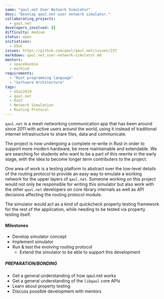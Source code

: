 ```yaml
---
name: "qaul.net User Network Simulator"
desc: "Develop qaul.net user network simulator."
collaborating_projects:
  - qaul.net
developers_involved: []
difficulty: medium
status: open
initiatives:
  - GSoC
issues: https://github.com/qaul/qaul.net/issues/237
markdown: qaul.net_user-network-simulator.md
mentors:
  - spacekookie
  - mathjud
requirements:
  - "Rust programming language"
  - "Software Architecture"
tags:
  - GSoC2019
  - qaul.net
  - Rust
  - Network Simulation
  - Routing Protocol
---
```


`qaul.net` is a mesh networking communication app that has been around since 2011
with active users around the world, using it instead of traditional internet
infrastructure to share files, data and communicate.

The project is now undergoing a complete re-write in Rust in order to support
more modern hardware, be more maintainable and extendable.
We are searching for students who want to be a part of this rewrite in the
early stage, with the idea to become longer term contributers to the project.

One area of work is a testing platform to abstract over the low-level details 
of the routing protocol to provide an easy way to emulate a working network
for the upper layers of `qaul.net`.
Someone working on this project would not only be responsible for writing this
simulator but also work with the other `qaul.net` developers on core library
internals as well as API decisions affecting the routing protocol module.

The simulator would act as a kind of quickcheck property testing framework for
the rest of the application, while needing to be tested via property testing itself.

#### Milestones

* Develop simulator concept
* Implement simulator
* Run & test the evolving routing protocol
  * Extend the simulator to be able to support this development


##### PREPARATION/BONDING

* Get a general understanding of how qaul.net works
* Get a general understanding of the `libqaul` core APIs
* Learn about property testing
* Discuss possible development with mentors
